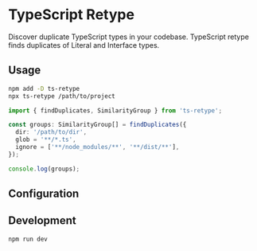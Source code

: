 # TypeScript Retype

Discover duplicate TypeScript types in your codebase. TypeScript retype finds duplicates of Literal and Interface types.

## Usage

```bash
npm add -D ts-retype
npx ts-retype /path/to/project
```

```typescript
import { findDuplicates, SimilarityGroup } from 'ts-retype';

const groups: SimilarityGroup[] = findDuplicates({
  dir: '/path/to/dir',
  glob = '**/*.ts',
  ignore = ['**/node_modules/**', '**/dist/**'],
});

console.log(groups);
```

## Configuration

## Development

```bash
npm run dev
```
